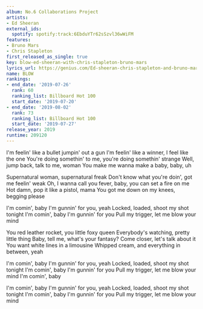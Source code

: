```yaml
---
album: No.6 Collaborations Project
artists:
- Ed Sheeran
external_ids:
  spotify: spotify:track:6EbduYTr62sSzvl36wWiFM
features:
- Bruno Mars
- Chris Stapleton
first_released_as_single: true
key: blow-ed-sheeran-with-chris-stapleton-bruno-mars
lyrics_url: https://genius.com/Ed-sheeran-chris-stapleton-and-bruno-mars-blow-lyrics
name: BLOW
rankings:
- end_date: '2019-07-26'
  rank: 60
  ranking_list: Billboard Hot 100
  start_date: '2019-07-20'
- end_date: '2019-08-02'
  rank: 73
  ranking_list: Billboard Hot 100
  start_date: '2019-07-27'
release_year: 2019
runtime: 209120
---
```

I'm feelin' like a bullet jumpin' out a gun
I'm feelin' like a winner, I feel like the one
You're doing somethin' to me, you're doing somethin' strange
Well, jump back, talk to me, woman
You make me wanna make a baby, baby, uh


Supernatural woman, supernatural freak
Don't know what you're doin', got me feelin' weak
Oh, I wanna call you fever, baby, you can set a fire on me
Hot damn, pop it like a pistol, mama
You got me down on my knees, begging please


I'm comin', baby
I'm gunnin' for you, yeah
Locked, loaded, shoot my shot tonight
I'm comin', baby
I'm gunnin' for you
Pull my trigger, let me blow your mind


You red leather rocket, you little foxy queen
Everybody's watching, pretty little thing
Baby, tell me, what's your fantasy?
Come closer, let's talk about it
You want white lines in a limousine
Whipped cream, and everything in between, yeah


I'm comin', baby
I'm gunnin' for you, yeah
Locked, loaded, shoot my shot tonight
I'm comin', baby
I'm gunnin' for you
Pull my trigger, let me blow your mind
I'm comin', baby




I'm comin', baby
I'm gunnin' for you, yeah
Locked, loaded, shoot my shot tonight
I'm comin', baby
I'm gunnin' for you
Pull my trigger, let me blow your mind
